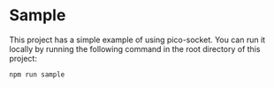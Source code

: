 # Sample

This project has a simple example of using pico-socket.
You can run it locally by running the following command
in the root directory of this project:

```
npm run sample
```
